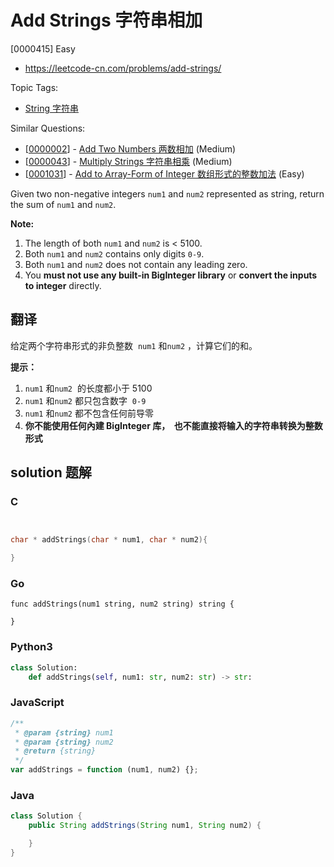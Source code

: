 # Add Strings 字符串相加

[0000415] Easy

- https://leetcode-cn.com/problems/add-strings/

Topic Tags:

- [String 字符串](https://leetcode-cn.com/tag/string/)

Similar Questions:

- [[0000002](https://leetcode-cn.com/problems/add-two-numbers/)] - [Add Two Numbers 两数相加](./0000002.add-two-numbers.md) (Medium)
- [[0000043](https://leetcode-cn.com/problems/multiply-strings/)] - [Multiply Strings 字符串相乘](./0000043.multiply-strings.md) (Medium)
- [[0001031](https://leetcode-cn.com/problems/add-to-array-form-of-integer/)] - [Add to Array-Form of Integer 数组形式的整数加法](./0001031.add-to-array-form-of-integer.md) (Easy)

Given two non-negative integers `num1` and `num2` represented as string, return the sum of `num1` and `num2`.

**Note:**

1.  The length of both `num1` and `num2` is < 5100.
2.  Both `num1` and `num2` contains only digits `0-9`.
3.  Both `num1` and `num2` does not contain any leading zero.
4.  You **must not use any built-in BigInteger library** or **convert the inputs to integer** directly.

## 翻译

给定两个字符串形式的非负整数  `num1` 和`num2` ，计算它们的和。

**提示：**

1.  `num1` 和`num2`  的长度都小于 5100
2.  `num1` 和`num2` 都只包含数字  `0-9`
3.  `num1` 和`num2` 都不包含任何前导零
4.  **你不能使用任何內建 BigInteger 库，  也不能直接将输入的字符串转换为整数形式**

## solution 题解

### C

```c


char * addStrings(char * num1, char * num2){

}


```

### Go

```golang
func addStrings(num1 string, num2 string) string {

}
```

### Python3

```python
class Solution:
    def addStrings(self, num1: str, num2: str) -> str:

```

### JavaScript

```javascript
/**
 * @param {string} num1
 * @param {string} num2
 * @return {string}
 */
var addStrings = function (num1, num2) {};
```

### Java

```java
class Solution {
    public String addStrings(String num1, String num2) {

    }
}
```
